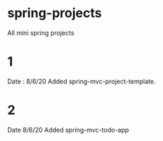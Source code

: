 # spring-projects
All mini spring projects

# 1
Date : 8/6/20
Added spring-mvc-project-template.

# 2
Date 8/6/20
Added spring-mvc-todo-app
